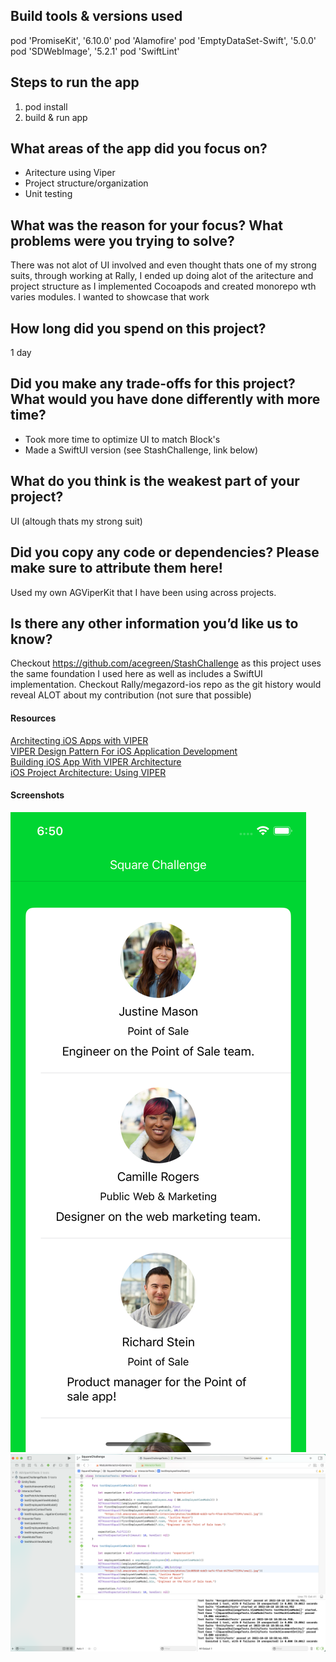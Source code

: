 ## Build tools & versions used
  pod 'PromiseKit', '6.10.0'
  pod 'Alamofire'
  pod 'EmptyDataSet-Swift', '5.0.0'  
  pod 'SDWebImage', '5.2.1'
  pod 'SwiftLint'

## Steps to run the app
1) pod install
2) build & run app 

## What areas of the app did you focus on?
- Aritecture using Viper
- Project structure/organization
- Unit testing

## What was the reason for your focus? What problems were you trying to solve?
There was not alot of UI involved and even thought thats one of my strong suits, through working at Rally, I ended up doing alot of the aritecture and project structure as I implemented Cocoapods and created monorepo wth varies modules. I wanted to showcase that work

## How long did you spend on this project?
1 day

## Did you make any trade-offs for this project? What would you have done differently with more time?
- Took more time to optimize UI to match Block's 
- Made a SwiftUI version (see StashChallenge, link below)

## What do you think is the weakest part of your project?
UI (altough thats my strong suit)

## Did you copy any code or dependencies? Please make sure to attribute them here!
Used my own AGViperKit that I have been using across projects.

## Is there any other information you’d like us to know?
Checkout https://github.com/acegreen/StashChallenge as this project uses the same foundation I used here as well as includes a SwiftUI implementation.
Checkout Rally/megazord-ios repo as the git history would reveal ALOT about my contribution (not sure that possible)

#### Resources
[Architecting iOS Apps with VIPER](https://www.objc.io/issues/13-architecture/viper/)  
[VIPER Design Pattern For iOS Application Development](https://medium.com/@smalam119/viper-design-pattern-for-ios-application-development-7a9703902af6)  
[Building iOS App With VIPER Architecture](https://blog.mindorks.com/building-ios-app-with-viper-architecture-8109acc72227)  
[iOS Project Architecture: Using VIPER](https://cheesecakelabs.com/blog/ios-project-architecture-using-viper/)

#### Screenshots
![Screenshot1](/Screenshots/Screenshot_1.png)
![Screenshot2](/Screenshots/Screenshot_2.png)
